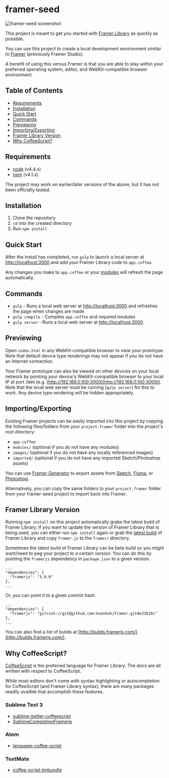 # framer-seed

![framer-seed screenshot](https://cloud.githubusercontent.com/assets/604167/14765101/cff41b58-0986-11e6-9263-b00a186bdf6b.jpg)

This project is meant to get you started with [Framer Library](https://framer.com/docs/) as quickly as possible.

You can use this project to create a local development environment similar to [Framer](https://framer.com/) (previously Framer Studio).

A benefit of using this versus Framer is that you are able to stay within your preferred operating system, editor, and WebKit-compatible browser environment.

## Table of Contents

* [Requirements](#requirements)
* [Installation](#installation)
* [Quick Start](#quick-start)
* [Commands](#commands)
* [Previewing](#previewing)
* [Importing/Exporting](#importingexporting)
* [Framer Library Version](#framer-library-version)
* [Why CoffeeScript?](#why-coffeescript)

## Requirements

* [node](https://nodejs.org) (v4.4.x)
* [npm](https://www.npmjs.com/) (v4.1.x)

The project may work on earlier/later versions of the above, but it has not been officially tested.

## Installation

1. Clone the repository
2. `cd` into the created directory
3. Run `npm install`

## Quick Start

After the install has completed, run `gulp` to launch a local server at [http://localhost:3000](http://localhost:3000) and add your Framer Library code to `app.coffee`.

Any changes you make to `app.coffee` or your [modules](https://framer.com/docs/#modules.modules) will refresh the page automatically.

## Commands

* `gulp` - Runs a local web server at [http://localhost:3000](http://localhost:3000) and refreshes the page when changes are made
* `gulp compile` - Compiles `app.coffee` and required modules
* `gulp server` - Runs a local web server at [http://localhost:3000](http://localhost:3000)

## Previewing

Open `index.html` in any WebKit-compatible browser to view your prototype. Note that default device type renderings may not appear if you do not have an internet connection.

Your Framer prototype can also be viewed on other devices on your local network by pointing your device's WebKit-compatible browser to your local IP at port `3000` (e.g. [http://192.168.0.100:3000](http://192.168.0.100:3000)). Note that the local web server must be running (`gulp server`) for this to work. Any device type rendering will be hidden appropriately.

## Importing/Exporting

Existing Framer projects can be easily imported into this project by copying the following files/folders from your `project.framer` folder into the project's root directory:

* `app.coffee`
* `modules/` (optional if you do not have any modules)
* `images/` (optional if you do not have any locally referenced images)
* `imported/` (optional if you do not have any imported Sketch/Photoshop assets)

You can use [Framer Generator](https://builds.framerjs.com/version/latest/Framer.zip) to export assets from [Sketch](https://www.sketchapp.com/), [Figma](https://www.figma.com/), or [Photoshop](http://www.adobe.com/products/photoshop.html).

Alternatively, you can copy the same folders to your `project.framer` folder from your framer-seed project to import back into Framer.

## Framer Library Version

Running `npm install` on this project automatically grabs the latest build of Framer Library. If you want to update the version of Framer Library that is being used, you can either run `npm install` again or grab the [latest build](https://builds.framerjs.com/version/latest/Framer.zip) of Framer Library and copy `framer.js` to the `framer/` directory.

Sometimes the latest build of Framer Library can be beta build so you might want/need to peg your project to a certain version. You can do this by pointing the `framerjs` dependency in `package.json` to a given version.

```
...
"dependencies": {
  "framerjs": "3.0.0"
},
...
```

Or, you can point it to a given commit hash.

```
...
"dependencies": {
  "framerjs": "git+ssh://git@github.com:koenbok/Framer.git#e33b16c"
},
...
```

You can also find a list of builds at [http://builds.framerjs.com/](http://builds.framerjs.com/).

## Why CoffeeScript?

[CoffeeScript](http://coffeescript.org/) is the preferred language for Framer Library. The docs are all written with respect to CoffeeScript.

While most editors don't come with syntax highlighting or autocompletion for CoffeeScript (and Framer Library syntax), there are many packages readily availble that accomplish these features.

### Sublime Text 3

* [sublime-better-coffeescript](https://github.com/aponxi/sublime-better-coffeescript)
* [SublimeCompletionFramerjs](https://github.com/awt2542/SublimeCompletionFramerjs)

### Atom

* [language-coffee-script](https://github.com/atom/language-coffee-script)

### TextMate

* [coffee-script-tmbundle](https://github.com/jashkenas/coffee-script-tmbundle)
